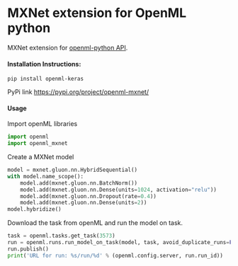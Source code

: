 # MXNet extension for OpenML python

MXNet extension for [openml-python API](https://github.com/openml/openml-python).

#### Installation Instructions:

`pip install openml-keras`

PyPi link https://pypi.org/project/openml-mxnet/

#### Usage
Import openML libraries
```python
import openml
import openml_mxnet
```
Create a MXNet model
```python
model = mxnet.gluon.nn.HybridSequential()
with model.name_scope():
    model.add(mxnet.gluon.nn.BatchNorm())
    model.add(mxnet.gluon.nn.Dense(units=1024, activation="relu"))
    model.add(mxnet.gluon.nn.Dropout(rate=0.4))
    model.add(mxnet.gluon.nn.Dense(units=2))
model.hybridize()
```
Download the task from openML and run the model on task.
```python
task = openml.tasks.get_task(3573)
run = openml.runs.run_model_on_task(model, task, avoid_duplicate_runs=False)
run.publish()
print('URL for run: %s/run/%d' % (openml.config.server, run.run_id))
```
